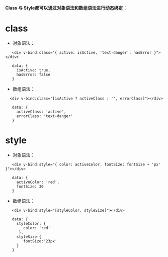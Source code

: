 __Class 与 Style都可以通过对象语法和数组语法进行动态绑定：__

class
======
- 对象语法：
 ```
    <div v-bind:class="{ active: isActive, 'text-danger': hasError }"></div>

    data: {
      isActive: true,
      hasError: false
    }
 ```
 - 数组语法：
 ```
   <div v-bind:class="[isActive ? activeClass : '', errorClass]"></div>

    data: {
      activeClass: 'active',
      errorClass: 'text-danger'
    }
 ```
 
 style
======
- 对象语法：
 ```
    <div v-bind:style="{ color: activeColor, fontSize: fontSize + 'px' }"></div>

    data: {
      activeColor: 'red',
      fontSize: 30
    }
 ```
 - 数组语法：
 ```
    <div v-bind:style="[styleColor, styleSize]"></div>

    data: {
      styleColor: {
         color: 'red'
       },
      styleSize:{
         fontSize:'23px'
      }
    }
 ```
